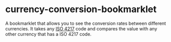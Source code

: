 # currency-conversion-bookmarklet
A bookmarklet that allows you to see the conversion rates between different currencies. It takes any [ISO 4217](https://www.iso.org/iso-4217-currency-codes.html) code and compares the value with any other currency that has a ISO 4217 code.
